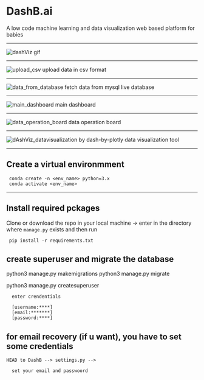 # DashB.ai
A low code machine learning and data visualization web based platform for babies

---

![dashViz gif](https://github.com/IMsumitkumar/AutoML-DashB.ai/blob/main/images/20201024_140312.gif)

---

![upload_csv](https://github.com/IMsumitkumar/AutoML-DashB.ai/blob/main/images/4.png)
upload data in csv format

---

![data_from_database](https://github.com/IMsumitkumar/AutoML-DashB.ai/blob/main/images/5.png)
fetch data from mysql live database

---

![main_dashboard](https://github.com/IMsumitkumar/AutoML-DashB.ai/blob/main/images/1.png)
main dashboard

---

![data_operation_board](https://github.com/IMsumitkumar/AutoML-DashB.ai/blob/main/images/2.png)
data operation board

---

![dAshViz_datavisualization](https://github.com/IMsumitkumar/AutoML-DashB.ai/blob/main/images/3.png)
by dash-by-plotly
data visualization tool



---
## Create a virtual environmment

     conda create -n <env_name> python=3.x
     conda activate <env_name>
  
---
## Install required pckages

  Clone or download the repo in your local machine -> enter in the directory where  `manage.py` exists and then run
  
     pip install -r requirements.txt
    
## create superuser and migrate the database
   
   python3 manage.py makemigrations
   python3 manage.py migrate
   
   python3 manage.py createsuperuser
      
      enter crendentials
      
      [username:****]
      [email:*******]
      [password:****]
      
## for email recovery (if u want), you have to set some credentials 
    
    HEAD to DashB --> settings.py -->
      
      set your email and passwoord
